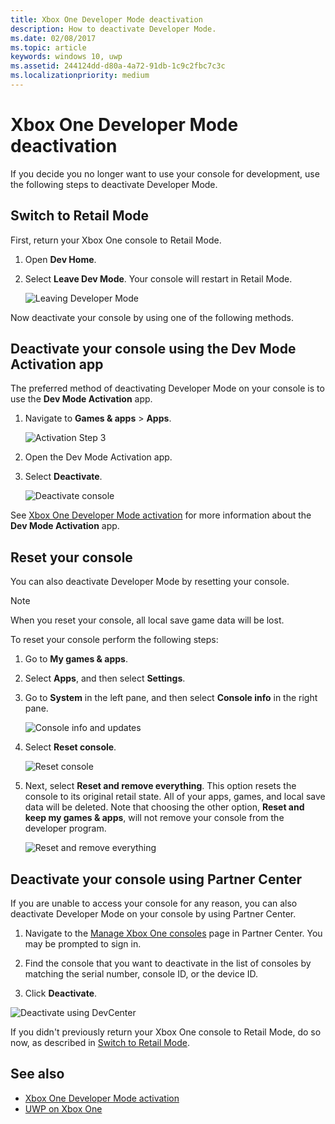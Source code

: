 ```yaml
---
title: Xbox One Developer Mode deactivation
description: How to deactivate Developer Mode.
ms.date: 02/08/2017
ms.topic: article
keywords: windows 10, uwp
ms.assetid: 244124dd-d80a-4a72-91db-1c9c2fbc7c3c
ms.localizationpriority: medium
---
```

# Xbox One Developer Mode deactivation

If you decide you no longer want to use your console for development, use the following steps to deactivate Developer Mode.

## Switch to Retail Mode

First, return your Xbox One console to Retail Mode.

1. Open **Dev Home**.

2. Select **Leave Dev Mode**.  Your console will restart in Retail Mode.  

   ![Leaving Developer Mode](images/devkit-deactivation-1.png)

Now deactivate your console by using one of the following methods.

## Deactivate your console using the Dev Mode Activation app

The preferred method of deactivating Developer Mode on your console is to use the **Dev Mode Activation** app. 

1. Navigate to **Games & apps** > **Apps**.
  
   ![Activation Step 3](images/devkit-deactivation-5.png)    
   
2.  Open the Dev Mode Activation app.

3.  Select **Deactivate**.
  
    ![Deactivate console](images/deactivation-app.png)

See [Xbox One Developer Mode activation](devkit-activation.md) for more information about the **Dev Mode Activation** app. 

## Reset your console

You can also deactivate Developer Mode by resetting your console.  

> [!NOTE]
> When you reset your console, all local save game data will be lost.

To reset your console perform the following steps:

1.  Go to **My games & apps**.

2.  Select **Apps**, and then select **Settings**.

3.  Go to **System** in the left pane, and then select **Console info** in the right pane.   
   
    ![Console info and updates](images/devkit-deactivation-2.png)  
    
4.  Select **Reset console**.
    
    ![Reset console](images/devkit-deactivation-3.png)
    
5.  Next, select **Reset and remove everything**. This option resets the console to its original retail state.  All of your apps, games, and local save data will be deleted. Note that choosing the other option, **Reset and keep my games & apps**, will not remove your console from the developer program.  
   
    ![Reset and remove everything](images/devkit-deactivation-4.png)

## Deactivate your console using Partner Center

If you are unable to access your console for any reason, you can also deactivate Developer Mode on your console by using Partner Center.

1. Navigate to the [Manage Xbox One consoles](https://partner.microsoft.com/xboxdevices) page in Partner Center. You may be prompted to sign in.

2. Find the console that you want to deactivate in the list of consoles by matching the serial number, console ID, or the device ID.  

3. Click **Deactivate**.  
  
![Deactivate using DevCenter](images/devkit-deactivation-6.png)

If you didn't previously return your Xbox One console to Retail Mode, do so now, as described in [Switch to Retail Mode](#switch-to-retail-mode).

## See also
- [Xbox One Developer Mode activation](devkit-activation.md)
- [UWP on Xbox One](index.md)
